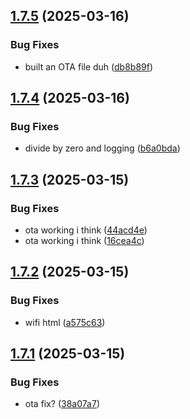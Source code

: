 ## [1.7.5](https://github.com/olipayne/Arduino-Morse-Radio/compare/v1.7.4...v1.7.5) (2025-03-16)


### Bug Fixes

* built an OTA file duh ([db8b89f](https://github.com/olipayne/Arduino-Morse-Radio/commit/db8b89f1fbca8bf3434b556f0ad8723fe2b994f9))



## [1.7.4](https://github.com/olipayne/Arduino-Morse-Radio/compare/v1.7.3...v1.7.4) (2025-03-16)


### Bug Fixes

* divide by zero and logging ([b6a0bda](https://github.com/olipayne/Arduino-Morse-Radio/commit/b6a0bda272bfe9fd81899c9cd343ce08b355e09b))



## [1.7.3](https://github.com/olipayne/Arduino-Morse-Radio/compare/v1.7.2...v1.7.3) (2025-03-15)


### Bug Fixes

* ota working i think ([44acd4e](https://github.com/olipayne/Arduino-Morse-Radio/commit/44acd4e34cad53a2a1af5556d633787c3ac16a0f))
* ota working i think ([16cea4c](https://github.com/olipayne/Arduino-Morse-Radio/commit/16cea4ce02d37a0728632cb0eecce877fc2f9674))



## [1.7.2](https://github.com/olipayne/Arduino-Morse-Radio/compare/v1.7.1...v1.7.2) (2025-03-15)


### Bug Fixes

* wifi html ([a575c63](https://github.com/olipayne/Arduino-Morse-Radio/commit/a575c63635ada2ddc25793e94e43de6524a59b18))



## [1.7.1](https://github.com/olipayne/Arduino-Morse-Radio/compare/v1.7.0...v1.7.1) (2025-03-15)


### Bug Fixes

* ota fix? ([38a07a7](https://github.com/olipayne/Arduino-Morse-Radio/commit/38a07a714aa1002c6b158994a522132752e2acea))



